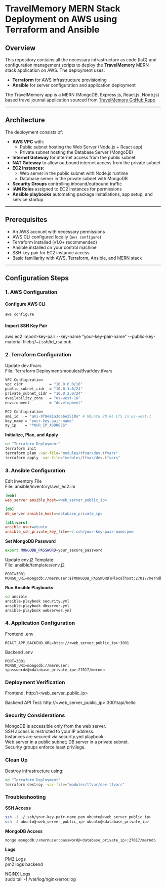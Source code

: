 # TravelMemory MERN Stack Deployment on AWS using Terraform and Ansible  

## Overview  

This repository contains all the necessary infrastructure as code (IaC) and configuration management scripts to deploy the **TravelMemory** MERN stack application on AWS. The deployment uses:  

- **Terraform** for AWS infrastructure provisioning  
- **Ansible** for server configuration and application deployment  

The TravelMemory app is a MERN (MongoDB, Express.js, React.js, Node.js) based travel journal application sourced from [TravelMemory GitHub Repo](https://github.com/UnpredictablePrashant/TravelMemory).  

---
## Architecture

The deployment consists of:

- **AWS VPC** with:
  - Public subnet hosting the Web Server (Node.js + React app)
  - Private subnet hosting the Database Server (MongoDB)
- **Internet Gateway** for internet access from the public subnet
- **NAT Gateway** to allow outbound internet access from the private subnet
- **EC2 Instances**:
  - Web server in the public subnet with Node.js runtime
  - Database server in the private subnet with MongoDB
- **Security Groups** controlling inbound/outbound traffic
- **IAM Roles** assigned to EC2 instances for permissions
- **Ansible playbooks** automating package installations, app setup, and service startup

---

## Prerequisites

- An AWS account with necessary permissions
- AWS CLI configured locally (`aws configure`)
- Terraform installed (v1.0+ recommended)
- Ansible installed on your control machine
- SSH key pair for EC2 instance access
- Basic familiarity with AWS, Terraform, Ansible, and MERN stack

---

## Configuration Steps  

### 1. AWS Configuration  

#### Configure AWS CLI 
```bash  
aws configure

```
#### Import SSH Key Pair  

aws ec2 import-key-pair --key-name "your-key-pair-name" --public-key-material fileb://~/.ssh/id_rsa.pub  

### 2. Terraform Configuration  
Update dev.tfvars  
File: Terraform Deployment/modules/tfvar/dev.tfvars  

```bash
VPC Configuration 
vpc_cidr            = "10.0.0.0/16" 
public_subnet_cidr  = "10.0.1.0/24" 
private_subnet_cidr = "10.0.2.0/24" 
availability_zone   = "us-west-1a" 
environment         = "development" 

EC2 Configuration
ami_id   = "ami-0f8e81a3da6e2510a" # Ubuntu 20.04 LTS in us-west-1  
key_name = "your-key-pair-name"  
my_ip    = "YOUR_IP_ADDRESS"

```
**Initialize, Plan, and Apply**

```bash
cd "Terraform Deployment" 
terraform init 
terraform plan -var-file="modules/tfvar/dev.tfvars"  
terraform apply -var-file="modules/tfvar/dev.tfvars" 
```
### 3. Ansible Configuration  

Edit Inventory File  
File: ansible/inventory/aws_ec2.ini  

```ini
[web]
web_server ansible_host=<web_server_public_ip>

[db]
db_server ansible_host=<database_private_ip>

[all:vars]
ansible_user=ubuntu
ansible_ssh_private_key_file=~/.ssh/your-key-pair-name.pem

```

**Set MongoDB Password** 
```bash
export MONGODB_PASSWORD=your_secure_password
```
Update env.j2 Template  
File: ansible/templates/env.j2  

```env
PORT=3001
MONGO_URI=mongodb://mernuser:${MONGODB_PASSWORD}@localhost:27017/merndb

```

**Run Ansible Playbooks**  

```bash
cd ansible
ansible-playbook security.yml
ansible-playbook dbserver.yml
ansible-playbook webserver.yml
```


### 4. Application Configuration  

Frontend .env  

```env 
REACT_APP_BACKEND_URL=http://<web_server_public_ip>:3001
```

Backend .env 
```env 
PORT=3001  
MONGO_URI=mongodb://mernuser:<password>@<database_private_ip>:27017/merndb
```


### Deployment Verification   

Frontend: http://<web_server_public_ip>  

Backend API Test: http://<web_server_public_ip>:3001/api/hello  

### Security Considerations  

MongoDB is accessible only from the web server.  
SSH access is restricted to your IP address.  
Instances are secured via security.yml playbook.  
Web server in a public subnet; DB server in a private subnet.  
Security groups enforce least privilege.   

### Clean Up  

Destroy infrastructure using:  

```bash
cd "Terraform Deployment"
terraform destroy -var-file="modules/tfvar/dev.tfvars"
```

### Troubleshooting 

**SSH Access**  

```bash
ssh -i ~/.ssh/your-key-pair-name.pem ubuntu@<web_server_public_ip>
ssh -J ubuntu@<web_server_public_ip> ubuntu@<database_private_ip>
```

**MongoDB Access** 

```bash
mongo mongodb://mernuser:password@<database_private_ip>:27017/merndb
```

**Logs**   

PM2 Logs   
pm2 logs backend   

NGINX Logs   
sudo tail -f /var/log/nginx/error.log   













   
   

